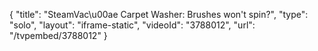 {
    "title": "SteamVac\u00ae Carpet Washer: Brushes won't spin?",
    "type": "solo",
    "layout": "iframe-static",
    "videoId": "3788012",
    "url": "\/tvpembed\/3788012"
}